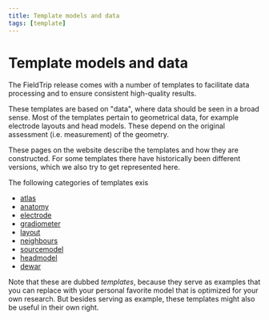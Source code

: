```yaml
---
title: Template models and data
tags: [template]
---
```


# Template models and data

The FieldTrip release comes with a number of templates to facilitate data processing and to ensure consistent high-quality results.

These templates are based on "data", where data should be seen in a broad sense. Most of the templates pertain to geometrical data, for example electrode layouts and head models. These depend on the original assessment (i.e. measurement) of the geometry.

These pages on the website describe the templates and how they are constructed. For some templates there have historically been different versions, which we also try to get represented here.

The following categories of templates exis

- [atlas](/template/atlas)
- [anatomy](/template/anatomy)
- [electrode](/template/electrode)
- [gradiometer](/template/gradiometer)
- [layout](/template/layout)
- [neighbours](/template/neighbours)
- [sourcemodel](/template/sourcemodel)
- [headmodel](/template/headmodel)
- [dewar](/template/dewar)

Note that these are dubbed _templates_, because they serve as examples that you can replace with your personal favorite model that is optimized for your own research. But besides serving as example, these templates might also be useful in their own right.

